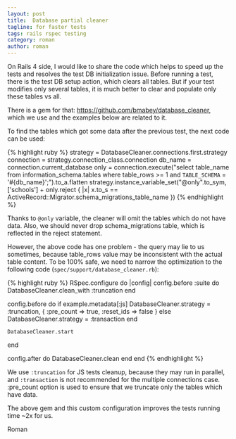 ```yaml
---
layout: post
title:  Database partial cleaner
tagline: for faster tests
tags: rails rspec testing
category: roman
author: roman
---
```

On Rails 4 side, I would like to share the code which helps to speed up the tests and resolves the test DB initialization issue. Before running a test, there is the test DB setup action, which clears all tables. But if your test modifies only several tables, it is much better to clear and populate only these tables vs all.

There is a gem for that: <https://github.com/bmabey/database_cleaner>, which we use and the examples below are related to it.

To find the tables which got some data after the previous test, the next code can be used:

{% highlight ruby %}
strategy = DatabaseCleaner.connections.first.strategy
connection = strategy.connection_class.connection
db_name = connection.current_database
only = connection.execute("select table_name from information_schema.tables where table_rows >= 1 and `TABLE_SCHEMA` = '#{db_name}';").to_a.flatten
strategy.instance_variable_set("@only".to_sym, ['schools'] + only.reject { |x| x.to_s == ActiveRecord::Migrator.schema_migrations_table_name })
{% endhighlight %}

Thanks to `@only` variable, the cleaner will omit the tables which do not have data. Also, we should never drop schema_migrations table, which is reflected in the reject statement.

However, the above code has one problem - the query may lie to us sometimes, because table_rows value may be inconsistent with the actual table content. To be 100% safe, we need to narrow the optimization to the following code (`spec/support/database_cleaner.rb`):

{% highlight ruby %}
RSpec.configure do |config|
  config.before :suite do
    DatabaseCleaner.clean_with :truncation
  end

  config.before do
    if example.metadata[:js]
      DatabaseCleaner.strategy = :truncation, { :pre_count => true, :reset_ids => false }
    else
      DatabaseCleaner.strategy = :transaction
    end

    DatabaseCleaner.start
  end

  config.after do
    DatabaseCleaner.clean
  end
end
{% endhighlight %}

We use `:truncation` for JS tests cleanup, because they may run in parallel, and `:transaction` is not recommended for the multiple connections case. :pre_count option is used to ensure that we truncate only the tables which have data.

The above gem and this custom configuration improves the tests running time ~2x for us.

Roman

